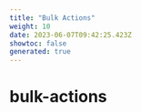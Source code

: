 ```yaml
---
title: "Bulk Actions"
weight: 10
date: 2023-06-07T09:42:25.423Z
showtoc: false
generated: true
---
```

<!-- This file was generated from the Vendure source. Do not modify. Instead, re-run the "docs:build" script -->


# bulk-actions